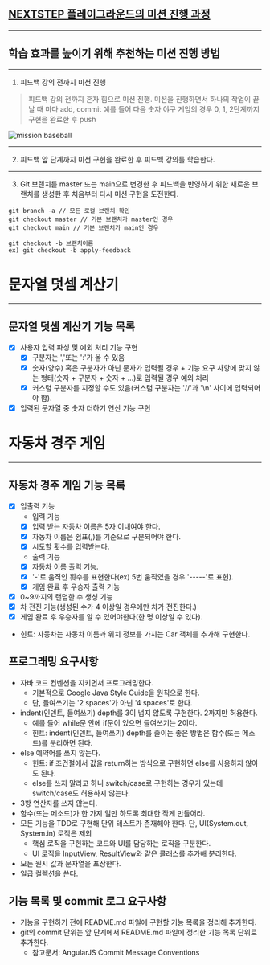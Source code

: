 ## [NEXTSTEP 플레이그라운드의 미션 진행 과정](https://github.com/next-step/nextstep-docs/blob/master/playground/README.md)

---
## 학습 효과를 높이기 위해 추천하는 미션 진행 방법

---
1. 피드백 강의 전까지 미션 진행 
> 피드백 강의 전까지 혼자 힘으로 미션 진행. 미션을 진행하면서 하나의 작업이 끝날 때 마다 add, commit
> 예를 들어 다음 숫자 야구 게임의 경우 0, 1, 2단계까지 구현을 완료한 후 push

![mission baseball](https://raw.githubusercontent.com/next-step/nextstep-docs/master/playground/images/mission_baseball.png)

---
2. 피드백 앞 단계까지 미션 구현을 완료한 후 피드백 강의를 학습한다.

---
3. Git 브랜치를 master 또는 main으로 변경한 후 피드백을 반영하기 위한 새로운 브랜치를 생성한 후 처음부터 다시 미션 구현을 도전한다.

```
git branch -a // 모든 로컬 브랜치 확인
git checkout master // 기본 브랜치가 master인 경우
git checkout main // 기본 브랜치가 main인 경우

git checkout -b 브랜치이름
ex) git checkout -b apply-feedback
```
# 문자열 덧셈 계산기

------ 
## 문자열 덧셈 계산기 기능 목록
* [x] 사용자 입력 파싱 및 예외 처리 기능 구현
  * [x] 구분자는 ','또는 ':'가 올 수 있음
  * [x] 숫자(양수) 혹은 구분자가 아닌 문자가 입력될 경우 + 기능 요구 사항에 맞지 않는 형태(숫자 + 구분자 + 숫자 + ...)로 입력될 경우 예외 처리
  * [x] 커스텀 구분자를 지정할 수도 있음(커스텀 구분자는 '//'과 '\n' 사이에 입력되어야 함).
* [x] 입력된 문자열 중 숫자 더하기 연산 기능 구현

# 자동차 경주 게임

------
## 자동차 경주 게임 기능 목록
* [x] 입출력 기능
  * 입력 기능
  * [x] 입력 받는 자동차 이름은 5자 이내여야 한다.
  * [x] 자동차 이름은 쉼표(,)를 기준으로 구분되어야 한다.
  * [x] 시도할 횟수를 입력받는다.

  * 출력 기능
  * [x] 자동차 이름 출력 기능.
  * [x] '-'로 움직인 횟수를 표현한다(ex) 5번 움직였을 경우 '-----'로 표현).
  * [x] 게임 완료 후 우승자 출력 기능
  
* [x] 0~9까지의 랜덤한 수 생성 기능
* [x] 차 전진 기능(생성된 수가 4 이상일 경우에만 차가 전진한다.) 
* [x] 게임 완료 후 우승자를 알 수 있어야한다(한 명 이상일 수 있다).

* 힌트: 자동차는 자동차 이름과 위치 정보를 가지는 Car 객체를 추가해 구현한다.

## 프로그래밍 요구사항
* 자바 코드 컨벤션을 지키면서 프로그래밍한다.
  * 기본적으로 Google Java Style Guide을 원칙으로 한다.
  * 단, 들여쓰기는 '2 spaces'가 아닌 '4 spaces'로 한다.
* indent(인덴트, 들여쓰기) depth를 3이 넘지 않도록 구현한다. 2까지만 허용한다.
  * 예를 들어 while문 안에 if문이 있으면 들여쓰기는 2이다.
  * 힌트: indent(인덴트, 들여쓰기) depth를 줄이는 좋은 방법은 함수(또는 메소드)를 분리하면 된다.
* else 예약어를 쓰지 않는다.
  * 힌트: if 조건절에서 값을 return하는 방식으로 구현하면 else를 사용하지 않아도 된다.
  * else를 쓰지 말라고 하니 switch/case로 구현하는 경우가 있는데 switch/case도 허용하지 않는다.
* 3항 연산자를 쓰지 않는다.
* 함수(또는 메소드)가 한 가지 일만 하도록 최대한 작게 만들어라.
* 모든 기능을 TDD로 구현해 단위 테스트가 존재해야 한다. 단, UI(System.out, System.in) 로직은 제외
  * 핵심 로직을 구현하는 코드와 UI를 담당하는 로직을 구분한다.
  * UI 로직을 InputView, ResultView와 같은 클래스를 추가해 분리한다.
* 모든 원시 값과 문자열을 포장한다.
* 일급 컬렉션을 쓴다.

## 기능 목록 및 commit 로그 요구사항
* 기능을 구현하기 전에 README.md 파일에 구현할 기능 목록을 정리해 추가한다.
* git의 commit 단위는 앞 단계에서 README.md 파일에 정리한 기능 목록 단위로 추가한다.
  * 참고문서: AngularJS Commit Message Conventions
